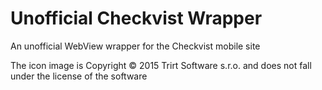 # Unofficial Checkvist Wrapper

An unofficial WebView wrapper for the Checkvist mobile site

The icon image is Copyright © 2015 Trirt Software s.r.o. and does not fall under the license of the software
